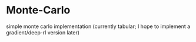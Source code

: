 # Monte-Carlo
simple monte carlo implementation (currently tabular; I hope to implement a gradient/deep-rl version later)
